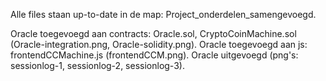 Alle files staan up-to-date in de map: Project_onderdelen_samengevoegd.

Oracle toegevoegd aan contracts: Oracle.sol, CryptoCoinMachine.sol (Oracle-integration.png, Oracle-solidity.png).
Oracle toegevoegd aan js: frontendCCMachine.js (frontendCCM.png).
Oracle uitgevoegd (png's: sessionlog-1, sessionlog-2, sessionlog-3).